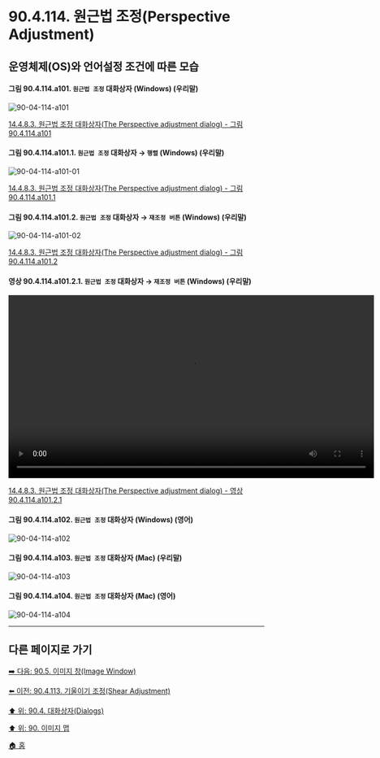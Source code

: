 # 90.4.114. 원근법 조정(Perspective Adjustment)
## 운영체제(OS)와 언어설정 조건에 따른 모습

<a id="90-04-114-a101"></a>

#### 그림 90.4.114.a101. `원근법 조정` 대화상자 (Windows) (우리말)
![90-04-114-a101](https://github.com/wonder13662/gimp/assets/15767104/9c62052c-4038-498f-9da3-46ba9bddc40b)

[14.4.8.3. 원근법 조정 대화상자(The Perspective adjustment dialog) - 그림 90.4.114.a101](./14-04-08-03-perspective_adjustment_dialog.md#90-04-114-a101)

<a id="90-04-114-a101-01"></a>

#### 그림 90.4.114.a101.1. `원근법 조정` 대화상자 → `행렬` (Windows) (우리말)
![90-04-114-a101-01](https://github.com/wonder13662/gimp/assets/15767104/8ef6cffe-2e5c-4c27-bc30-28061f48b780)

[14.4.8.3. 원근법 조정 대화상자(The Perspective adjustment dialog) - 그림 90.4.114.a101.1](./14-04-08-03-perspective_adjustment_dialog.md#90-04-114-a101-01)

<a id="90-04-114-a101-02"></a>

#### 그림 90.4.114.a101.2. `원근법 조정` 대화상자 → `재조정 버튼` (Windows) (우리말)
![90-04-114-a101-02](https://github.com/wonder13662/gimp/assets/15767104/72f6f1f5-f33d-4525-b08e-d19db76a0275)

[14.4.8.3. 원근법 조정 대화상자(The Perspective adjustment dialog) - 그림 90.4.114.a101.2](./14-04-08-03-perspective_adjustment_dialog.md#90-04-114-a101-02)

<a id="90-04-114-a101-02-01"></a>

#### 영상 90.4.114.a101.2.1. `원근법 조정` 대화상자 → `재조정 버튼` (Windows) (우리말)
<video controls="controls" width="720" src="https://github.com/wonder13662/gimp/assets/15767104/9084e8ca-4b03-492a-a6dd-442b3c668cba"></video>

[14.4.8.3. 원근법 조정 대화상자(The Perspective adjustment dialog) - 영상 90.4.114.a101.2.1](./14-04-08-03-perspective_adjustment_dialog.md#90-04-114-a101-02-01)

<a id="90-04-114-a102"></a>

#### 그림 90.4.114.a102. `원근법 조정` 대화상자 (Windows) (영어)
![90-04-114-a102](https://github.com/wonder13662/gimp/assets/15767104/9f1c95b8-52a6-4b86-9c9d-7da82d85d579)

<a id="90-04-114-a103"></a>

#### 그림 90.4.114.a103. `원근법 조정` 대화상자 (Mac) (우리말)
![90-04-114-a103](https://github.com/wonder13662/gimp/assets/15767104/e9ccaf20-f4a1-42fe-a51a-1b0212fd410e)

<a id="90-04-114-a104"></a>

#### 그림 90.4.114.a104. `원근법 조정` 대화상자 (Mac) (영어)
![90-04-114-a104](https://github.com/wonder13662/gimp/assets/15767104/f48e0f2f-a253-4365-9064-637968a8335d)

***

## 다른 페이지로 가기

[➡️ 다음: 90.5. 이미지 창(Image Window)](./90-05-00-image_window.md)

[⬅️ 이전: 90.4.113. 기울이기 조정(Shear Adjustment)](./90-04-113-shear_adjustment.md)

[⬆️ 위: 90.4. 대화상자(Dialogs)](./90-04-00-dialogs.md)

[⬆️ 위: 90. 이미지 맵](./90-00-image-map.md)

[🏠 홈](./00-home.md)
